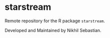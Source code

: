 # starstream
Remote repository for the R package `starstream`.

Developed and Maintained by Nikhil Sebastian.
